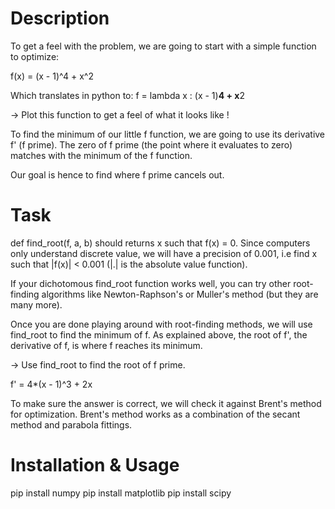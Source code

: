 # Description

To get a feel with the problem, we are going to start with a simple function to optimize:

f(x) = (x - 1)^4 + x^2

Which translates in python to: f = lambda x : (x - 1)**4 + x**2

→ Plot this function to get a feel of what it looks like !

To find the minimum of our little f function, we are going to use its derivative f' (f prime). The zero of f prime (the point where it evaluates to zero) matches with the minimum of the f function.

Our goal is hence to find where f prime cancels out.

# Task

def find_root(f, a, b) should returns x such that f(x) = 0. Since computers only understand discrete value, we will have a precision of 0.001, i.e find x such that |f(x)| < 0.001 (|.| is the absolute value function).

If your dichotomous find_root function works well, you can try other root-finding algorithms like Newton-Raphson's or Muller's method (but they are many more).

Once you are done playing around with root-finding methods, we will use find_root to find the minimum of f. As explained above, the root of f', the derivative of f, is where f reaches its minimum.

→ Use find_root to find the root of f prime.

f' = 4*(x - 1)^3 + 2x

To make sure the answer is correct, we will check it against Brent's method for optimization. Brent's method works as a combination of the secant method and parabola fittings.

# Installation & Usage
pip install numpy
pip install matplotlib
pip install scipy